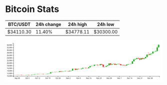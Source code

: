 # Bitcoin Stats

BTC/USDT|24h change|24h high|24h low|
|---|---|---|---|
|$34110.30|11.40%|$34778.11|$30300.00|

<img src="./chart.svg">
